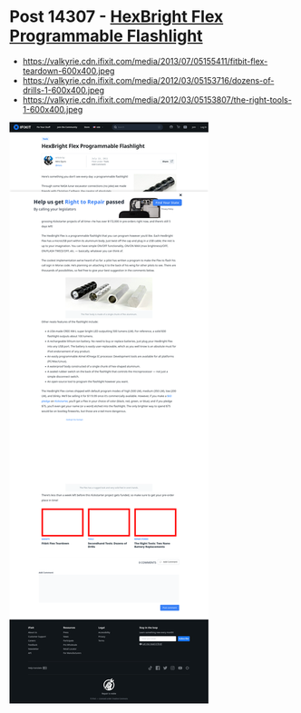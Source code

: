 # Post 14307 - [HexBright Flex Programmable Flashlight](https://www.ifixit.com/News/14307/hexbright-flex-programmable-flashlight)

- https://valkyrie.cdn.ifixit.com/media/2013/07/05155411/fitbit-flex-teardown-600x400.jpeg
- https://valkyrie.cdn.ifixit.com/media/2012/03/05153716/dozens-of-drills-1-600x400.jpeg
- https://valkyrie.cdn.ifixit.com/media/2012/03/05153807/the-right-tools-1-600x400.jpeg

![screencap](screenshots/93284fba-6d92-4cb6-97d9-84ff8e489ddd.png)
